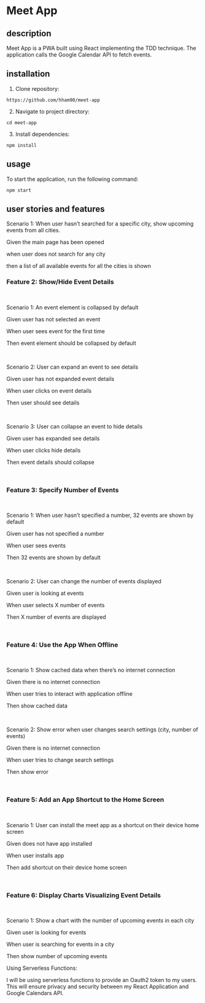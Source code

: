 # Meet App

## description
Meet App is a PWA built using React implementing the TDD technique. The application calls the Google Calendar API to fetch events.

## installation

1. Clone repository:
```
https://github.com/hham90/meet-app
```
2. Navigate to project directory:
```
cd meet-app
```
3. Install dependencies:
```
npm install
```

## usage

To start the application, run the following command:
```
npm start
```

## user stories and features

<p>Scenario 1: When user hasn’t searched for a specific city, show upcoming events from all cities.<p>
<p>Given the main page has been opened</p>
<p>when user does not search for any city</p>
<p>then a list of all available events for all the cities is shown</p>
<h3>Feature 2: Show/Hide Event Details</h3>
<br>
<p>Scenario 1: An event element is collapsed by default</p>
<p>Given user has not selected an event</p>
<p>When user sees event for the first time</p>
<p>Then event element should be collapsed by default</p>
<br>
<p>Scenario 2: User can expand an event to see details</p>
<p>Given user has not expanded event details</p>
<p>When user clicks on event details</p>
<p>Then user should see details</p>
<br>
<p>Scenario 3: User can collapse an event to hide details</p>
<p>Given user has expanded see details</p>
<p>When user clicks hide details</p>
<p>Then event details should collapse</p>
<br>
<h3>Feature 3: Specify Number of Events</h3>
<br>
<p>Scenario 1: When user hasn’t specified a number, 32 events are shown by default</p>
<p>Given user has not specified a number</p>
<p>When user sees events</p>
<p>Then 32 events are shown by default</p>
<br>
<p>Scenario 2: User can change the number of events displayed</p>
<p>Given user is looking at events</p>
<p>When user selects X number of events</p>
<p>Then X number of events are displayed</p>
<br>
<h3>Feature 4: Use the App When Offline</h3>
<br>
<p>Scenario 1: Show cached data when there’s no internet connection</p>
<p>Given there is no internet connection</p>
<p>When user tries to interact with application offline</p>
<p>Then show cached data</p>
<br>
<p>Scenario 2: Show error when user changes search settings (city, number of events)</p>
<p>Given there is no internet connection</p>
<p>When user tries to change search settings</p>
<p>Then show error</p>
<br>
<h3>Feature 5: Add an App Shortcut to the Home Screen</h3>
<br>
<p>Scenario 1: User can install the meet app as a shortcut on their device home screen</p>
<p>Given does not have app installed</p>
<p>When user installs app</p>
<p>Then add shortcut on their device home screen</p>
<br>
<h3>Feature 6: Display Charts Visualizing Event Details</h3>
<br>
<p>Scenario 1: Show a chart with the number of upcoming events in each city</p>
<p>Given user is looking for events</p>
<p>When user is searching for events in a city</p>
<p>Then show number of upcoming events</p>

<p>Using Serverless Functions:</p>
<p>I will be using serverless functions to provide an Oauth2 token to my users. This will ensure privacy and security between my React Application and Google Calendars API.</p>
